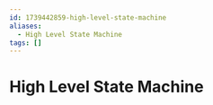 ```yaml
---
id: 1739442859-high-level-state-machine
aliases:
  - High Level State Machine
tags: []
---
```


# High Level State Machine
